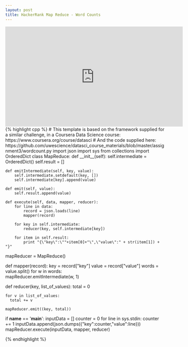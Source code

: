 ```yaml
---
layout: post
title: HackerRank Map Reduce - Word Counts
---
```


<iframe width="560" height="315" src="https://www.youtube.com/embed/DY-9hk1rHRw" frameborder="0" allow="autoplay; encrypted-media" allowfullscreen></iframe>
{% highlight cpp %}
# This template is based on the framework supplied for a similar challenge, in a Coursera Data Science course: https://www.coursera.org/course/datasci
# And the code supplied here: https://github.com/uwescience/datasci_course_materials/blob/master/assignment3/wordcount.py
import json
import sys
from collections import OrderedDict
class MapReduce:
    def __init__(self):
        self.intermediate = OrderedDict()
        self.result = []

    def emitIntermediate(self, key, value):
        self.intermediate.setdefault(key, [])
        self.intermediate[key].append(value)

    def emit(self, value):
        self.result.append(value) 

    def execute(self, data, mapper, reducer):
        for line in data:
            record = json.loads(line)
            mapper(record)

        for key in self.intermediate:
            reducer(key, self.intermediate[key])

        for item in self.result:
            print "{\"key\":\""+item[0]+"\",\"value\":" + str(item[1]) + "}"

mapReducer = MapReduce()

def mapper(record):
    key = record["key"]
    value = record["value"]
    words = value.split()
    for w in words:		
      mapReducer.emitIntermediate(w, 1)

def reducer(key, list_of_values):
    total = 0
    
    for v in list_of_values:
      total += v

    mapReducer.emit((key, total))

if __name__ == '__main__':
  inputData = []
  counter = 0
  for line in sys.stdin:
	counter += 1
	inputData.append(json.dumps({"key":counter,"value":line}))
  mapReducer.execute(inputData, mapper, reducer)

{% endhighlight %}
